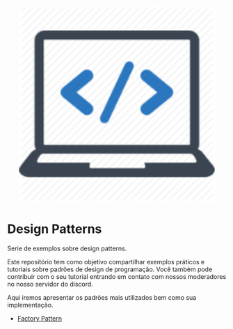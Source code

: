 <h1 align="center">
  <img src="designpatterns.png" alt="Concepts" width="450px" />
</h1>


# Design Patterns
Serie de exemplos sobre design patterns. 

Este repositório tem como objetivo compartilhar exemplos práticos e tutoriais sobre padrões de design de programação. Você também pode contribuir com o seu tutorial entrando em contato com nossos moderadores no nosso servidor do discord.

Aqui iremos apresentar os padrões mais utilizados bem como sua implementação.

* [Factory Pattern](https://github.com/Pampa-Devs/design-patterns-factory)
